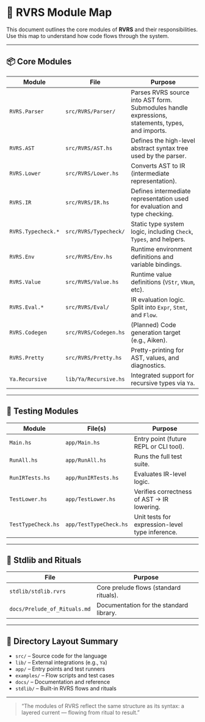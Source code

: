 # 🌊 RVRS Module Map

This document outlines the core modules of **RVRS** and their responsibilities.  
Use this map to understand how code flows through the system.

---

## 📦 Core Modules

| Module             | File                      | Purpose |
|--------------------|---------------------------|---------|
| `RVRS.Parser`      | `src/RVRS/Parser/`        | Parses RVRS source into AST form. Submodules handle expressions, statements, types, and imports. |
| `RVRS.AST`         | `src/RVRS/AST.hs`         | Defines the high-level abstract syntax tree used by the parser. |
| `RVRS.Lower`       | `src/RVRS/Lower.hs`       | Converts AST to IR (intermediate representation). |
| `RVRS.IR`          | `src/RVRS/IR.hs`          | Defines intermediate representation used for evaluation and type checking. |
| `RVRS.Typecheck.*` | `src/RVRS/Typecheck/`     | Static type system logic, including `Check`, `Types`, and helpers. |
| `RVRS.Env`         | `src/RVRS/Env.hs`         | Runtime environment definitions and variable bindings. |
| `RVRS.Value`       | `src/RVRS/Value.hs`       | Runtime value definitions (`VStr`, `VNum`, etc). |
| `RVRS.Eval.*`      | `src/RVRS/Eval/`          | IR evaluation logic. Split into `Expr`, `Stmt`, and `Flow`. |
| `RVRS.Codegen`     | `src/RVRS/Codegen.hs`     | (Planned) Code generation target (e.g., Aiken). |
| `RVRS.Pretty`      | `src/RVRS/Pretty.hs`      | Pretty-printing for AST, values, and diagnostics. |
| `Ya.Recursive`     | `lib/Ya/Recursive.hs`     | Integrated support for recursive types via `Ya`. |

---

## 🧪 Testing Modules

| Module             | File(s)                  | Purpose |
|--------------------|--------------------------|---------|
| `Main.hs`          | `app/Main.hs`            | Entry point (future REPL or CLI tool). |
| `RunAll.hs`        | `app/RunAll.hs`          | Runs the full test suite. |
| `RunIRTests.hs`    | `app/RunIRTests.hs`      | Evaluates IR-level logic. |
| `TestLower.hs`     | `app/TestLower.hs`       | Verifies correctness of AST → IR lowering. |
| `TestTypeCheck.hs` | `app/TestTypeCheck.hs`   | Unit tests for expression-level type inference. |

---

## 🧱 Stdlib and Rituals

| File                     | Purpose |
|--------------------------|---------|
| `stdlib/stdlib.rvrs`     | Core prelude flows (standard rituals). |
| `docs/Prelude_of_Rituals.md` | Documentation for the standard library. |

---

## 📁 Directory Layout Summary

- `src/` – Source code for the language
- `lib/` – External integrations (e.g., `Ya`)
- `app/` – Entry points and test runners
- `examples/` – Flow scripts and test cases
- `docs/` – Documentation and reference
- `stdlib/` – Built-in RVRS flows and rituals

---

> “The modules of RVRS reflect the same structure as its syntax: a layered current — flowing from ritual to result.”
